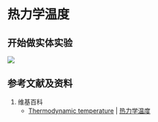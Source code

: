 # 热力学温度

## 开始做实体实验

![](/images/实验中需要的多种工具/测量出7个基本单位的数量/热力学温度/1a1.jpg)

## 参考文献及资料

1. 维基百科
	- [Thermodynamic temperature](https://en.wikipedia.org/wiki/Thermodynamic_temperature) | [热力学温度](https://zh.wikipedia.org/wiki/%E7%83%AD%E5%8A%9B%E5%AD%A6%E6%B8%A9%E5%BA%A6)
